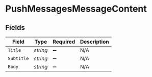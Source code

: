 # PushMessagesMessageContent


## Fields

| Field              | Type               | Required           | Description        |
| ------------------ | ------------------ | ------------------ | ------------------ |
| `Title`            | *string*           | :heavy_minus_sign: | N/A                |
| `Subtitle`         | *string*           | :heavy_minus_sign: | N/A                |
| `Body`             | *string*           | :heavy_minus_sign: | N/A                |